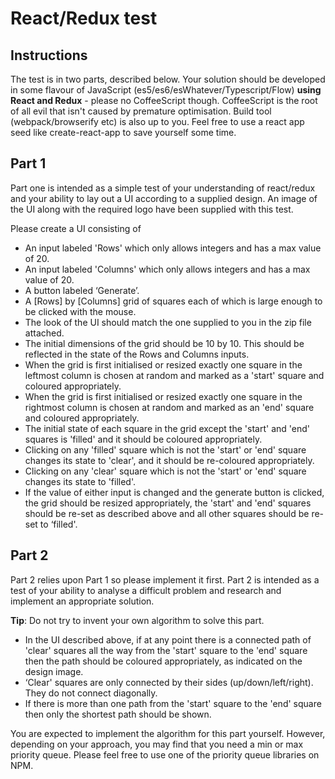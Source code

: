 # React/Redux test

## Instructions
The test is in two parts, described below. Your solution should be developed in some flavour of JavaScript (es5/es6/esWhatever/Typescript/Flow) **using React and Redux** - please no CoffeeScript though. CoffeeScript is the root of all evil that isn't caused by premature optimisation.
Build tool (webpack/browserify etc) is also up to you. Feel free to use a react app seed like create-react-app to save yourself some time.

## Part 1
Part one is intended as a simple test of your understanding of react/redux and your ability to lay out a UI according to a supplied design.
An image of the UI along with the required logo have been supplied with this test.

Please create a UI consisting of
+ An input labeled 'Rows' which only allows integers and has a max value of 20.
+ An input labeled 'Columns' which only allows integers and has a max value of 20.
+ A button labeled ‘Generate’.
+ A [Rows] by [Columns] grid of squares each of which is large enough to be clicked with the mouse.
+ The look of the UI should match the one supplied to you in the zip file attached.
+ The initial dimensions of the grid should be 10 by 10. This should be reflected in the state of the Rows and Columns inputs.
+ When the grid is first initialised or resized exactly one square in the leftmost column is chosen at random and marked as a 'start' square and coloured appropriately.
+ When the grid is first initialised or resized exactly one square in the rightmost column is chosen at random and marked as an 'end' square and coloured appropriately.
+ The initial state of each square in the grid except the 'start' and 'end' squares is 'filled' and it should be coloured appropriately.
+ Clicking on any 'filled' square which is not the 'start' or 'end' square changes its state to 'clear', and it should be re-coloured appropriately.
+ Clicking on any 'clear' square which is not the 'start' or 'end' square changes its state to 'filled'.
+ If the value of either input is changed and the generate button is clicked, the grid should be resized appropriately, the 'start' and 'end' squares
should be re-set as described above and all other squares should be re-set to ‘filled'.

## Part 2
Part 2 relies upon Part 1 so please implement it first. Part 2 is intended as a test of your ability to analyse a difficult problem and research and implement an appropriate solution.

**Tip**: Do not try to invent your own algorithm to solve this part.


+ In the UI described above, if at any point there is a connected path of 'clear' squares all the way from the 'start' square to the 'end' square then the path should be coloured appropriately, as indicated on the design image.
+ ‘Clear' squares are only connected by their sides (up/down/left/right). They do not connect diagonally.
+ If there is more than one path from the 'start' square to the 'end' square then only the shortest path should be shown.

You are expected to implement the algorithm for this part yourself. However, depending on your approach, you may find that you need a min or max priority queue. Please feel free to use one of the priority queue libraries on NPM.
